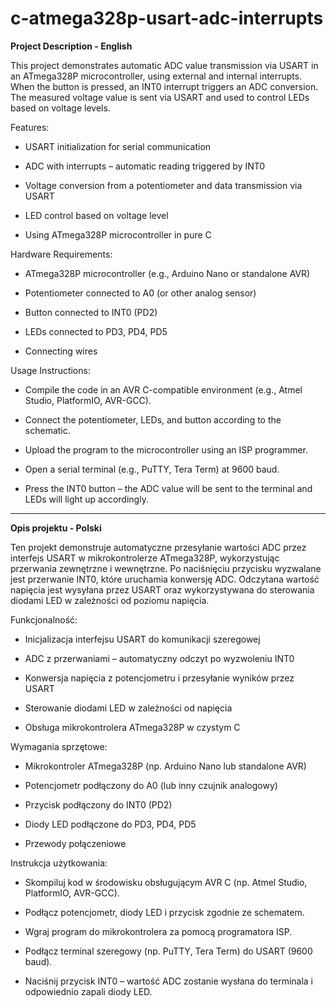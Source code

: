 # c-atmega328p-usart-adc-interrupts

**Project Description - English**

This project demonstrates automatic ADC value transmission via USART in an ATmega328P microcontroller, using external and internal interrupts. When the button is pressed, an INT0 interrupt triggers an ADC conversion. The measured voltage value is sent via USART and used to control LEDs based on voltage levels.

Features:

- USART initialization for serial communication

- ADC with interrupts – automatic reading triggered by INT0

- Voltage conversion from a potentiometer and data transmission via USART

- LED control based on voltage level

- Using ATmega328P microcontroller in pure C

Hardware Requirements:

- ATmega328P microcontroller (e.g., Arduino Nano or standalone AVR)

- Potentiometer connected to A0 (or other analog sensor)

- Button connected to INT0 (PD2)

- LEDs connected to PD3, PD4, PD5

- Connecting wires

Usage Instructions:

- Compile the code in an AVR C-compatible environment (e.g., Atmel Studio, PlatformIO, AVR-GCC).

- Connect the potentiometer, LEDs, and button according to the schematic.

- Upload the program to the microcontroller using an ISP programmer.

- Open a serial terminal (e.g., PuTTY, Tera Term) at 9600 baud.

- Press the INT0 button – the ADC value will be sent to the terminal and LEDs will light up accordingly.

----------------------------------------------------------------------------------------------------------------------------------------------------------------------------------------------------------------------

**Opis projektu - Polski**

Ten projekt demonstruje automatyczne przesyłanie wartości ADC przez interfejs USART w mikrokontrolerze ATmega328P, wykorzystując przerwania zewnętrzne i wewnętrzne. Po naciśnięciu przycisku wyzwalane jest przerwanie INT0, które uruchamia konwersję ADC. Odczytana wartość napięcia jest wysyłana przez USART oraz wykorzystywana do sterowania diodami LED w zależności od poziomu napięcia.

Funkcjonalność:

- Inicjalizacja interfejsu USART do komunikacji szeregowej

- ADC z przerwaniami – automatyczny odczyt po wyzwoleniu INT0

- Konwersja napięcia z potencjometru i przesyłanie wyników przez USART

- Sterowanie diodami LED w zależności od napięcia

- Obsługa mikrokontrolera ATmega328P w czystym C

Wymagania sprzętowe:

- Mikrokontroler ATmega328P (np. Arduino Nano lub standalone AVR)

- Potencjometr podłączony do A0 (lub inny czujnik analogowy)

- Przycisk podłączony do INT0 (PD2)

- Diody LED podłączone do PD3, PD4, PD5

- Przewody połączeniowe

Instrukcja użytkowania:

- Skompiluj kod w środowisku obsługującym AVR C (np. Atmel Studio, PlatformIO, AVR-GCC).

- Podłącz potencjometr, diody LED i przycisk zgodnie ze schematem.

- Wgraj program do mikrokontrolera za pomocą programatora ISP.

- Podłącz terminal szeregowy (np. PuTTY, Tera Term) do USART (9600 baud).

- Naciśnij przycisk INT0 – wartość ADC zostanie wysłana do terminala i odpowiednio zapali diody LED.



